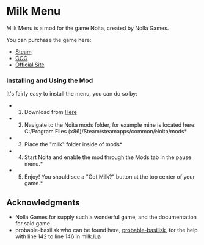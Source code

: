 # Milk Menu

Milk Menu is a mod for the game Noita, created by Nolla Games.

You can purchase the game here:
* [Steam](https://store.steampowered.com/app/881100/Noita/)
* [GOG](https://www.gog.com/game/noita)
* [Official Site](https://noitagame.com/)

### Installing and Using the Mod

It's fairly easy to install the menu, you can do so by:
* 1. Download from [Here](https://github.com/spookymilk/Milk-Menu/archive/master.zip)
* 2. Navigate to the Noita mods folder, for example mine is located here: C:/Program Files (x86)/Steam/steamapps/common/Noita/mods*
* 3. Place the "milk" folder inside of mods*
* 4. Start Noita and enable the mod through the Mods tab in the pause menu.*
* 5. Enjoy! You should see a "Got Milk?" button at the top center of your game.*

## Acknowledgments

* Nolla Games for supply such a wonderful game, and the documentation for said game.
* probable-basilisk who can be found here, [probable-basilisk](https://github.com/probable-basilisk), for the help with line 142 to line 146 in milk.lua
